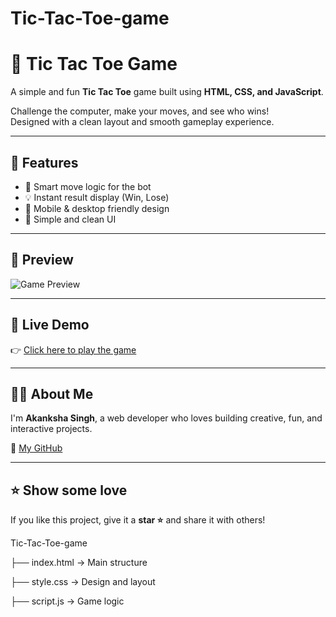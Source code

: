 # Tic-Tac-Toe-game

# 🎯 Tic Tac Toe Game

A simple and fun **Tic Tac Toe** game built using **HTML, CSS, and JavaScript**.

Challenge the computer, make your moves, and see who wins!  
Designed with a clean layout and smooth gameplay experience.

---

## 🌟 Features

- 🧠 Smart move logic for the bot
- 💡 Instant result display (Win, Lose)
- 📱 Mobile & desktop friendly design
- 🎨 Simple and clean UI

---

## 📸 Preview

![Game Preview](https://media.giphy.com/media/LHZyixOnHwDDy/giphy.gif)

---

## 🚀 Live Demo

👉 [Click here to play the game](https://ttt-akanksha.netlify.app/)

---

## 🙋‍♀️ About Me

I'm **Akanksha Singh**, a web developer who loves building creative, fun, and interactive projects.

🔗 [My GitHub](https://github.com/akanksha726)

---

## ⭐ Show some love

If you like this project, give it a **star ⭐** and share it with others!


Tic-Tac-Toe-game

├── index.html → Main structure

├── style.css → Design and layout

├── script.js → Game logic
